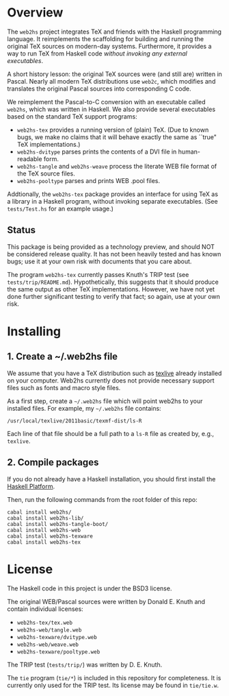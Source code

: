 # Overview
The `web2hs` project integrates TeX and friends with the Haskell programming language.
It reimplements the scaffolding
for building and running the original TeX sources on modern-day systems.  Furthermore, it
provides a way to run TeX from Haskell code *without invoking any external executables*.

A short history lesson: the original TeX sources were (and still are) written in
Pascal.  Nearly all modern TeX distributions use `web2c`, which modifies and
translates the original Pascal sources into corresponding C code.

We reimplement the Pascal-to-C conversion with an executable called `web2hs`, which was written
in Haskell.  We also provide several executables based on the standard TeX support
programs:

- `web2hs-tex` provides a running version of (plain) TeX.  (Due to known bugs, we make no
  claims that it will behave exactly the same as ``true" TeX implementations.)
- `web2hs-dvitype` parses prints the contents of a DVI file in human-readable form.
- `web2hs-tangle` and `web2hs-weave` process the literate WEB file format of the TeX source
  files.
- `web2hs-pooltype` parses and prints WEB .pool files.

Addtionally, the `web2hs-tex` package provides an interface for using TeX as a library in a
Haskell program, without invoking separate executables.
(See `tests/Test.hs` for an example usage.)  

## Status
This package is being provided as a technology preview, and should NOT be considered
release quality.  It has not been heavily tested and has known bugs; use it at your own risk with documents that you care about.

The program `web2hs-tex` currently passes Knuth's TRIP test (see
`tests/trip/README.md`).  Hypothetically, this suggests that it should produce
the same output as other TeX implementations.  However, we have not yet done
further significant testing to verify that fact; so again, use at your own risk.


# Installing

## 1. Create a ~/.web2hs file
We assume that you have a TeX distribution such as
[texlive](http://http://www.tug.org/texlive/) already installed on your computer.  Web2hs
currently does not provide necessary support files such as fonts and macro style files.

As a first step, create a `~/.web2hs` file which will point web2hs to your installed files.
For example, my
`~/.web2hs` file contains:

    /usr/local/texlive/2011basic/texmf-dist/ls-R

Each line
of that file should be a full path to a `ls-R` file as created by, e.g., `texlive`.  
## 2. Compile packages
If you do not already have a Haskell installation, you should first install
the [Haskell Platform](http://hackage.haskell.org/platform/).

Then, run the following commands from the root folder of this repo:

    cabal install web2hs/
    cabal install web2hs-lib/
    cabal install web2hs-tangle-boot/
    cabal install web2hs-web
    cabal install web2hs-texware
    cabal install web2hs-tex

# License
The Haskell code in this project is under the BSD3 license.  

The original WEB/Pascal sources were written by Donald E. Knuth and contain individual licenses:

- `web2hs-tex/tex.web`
- `web2hs-web/tangle.web`
- `web2hs-texware/dvitype.web`  
- `web2hs-web/weave.web`
- `web2hs-texware/pooltype.web`

The TRIP test (`tests/trip/`) was written by D. E. Knuth.

The `tie` program (`tie/*`) is included in this repository for
completeness.  It is currently only used for the TRIP test.  Its license
may be found in `tie/tie.w`.
